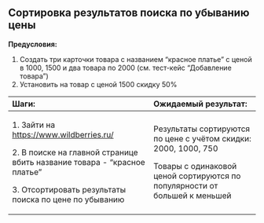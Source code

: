 ﻿## <a name="_5x48w3dup7n6"></a>Сортировка результатов поиска по убыванию цены

**Предусловия:**

1. Создать три карточки товара с названием “красное платье” с ценой в 1000, 1500 и два товара по 2000 (см. тест-кейс “Добавление товара”)
1. Установить на товар с ценой 1500 скидку 50%



|**Шаги:**|**Ожидаемый результат:**|
| :- | :- |
|<p>1. Зайти на <https://www.wildberries.ru/></p><p>2. В поиске на главной странице вбить название товара - “красное платье”</p><p>3. Отсортировать результаты поиска по цене по убыванию</p>|<p>Результаты сортируются по цене с учётом скидки: 2000, 1000, 750</p><p>Товары с одинаковой ценой сортируются по популярности от большей к меньшей</p>|

